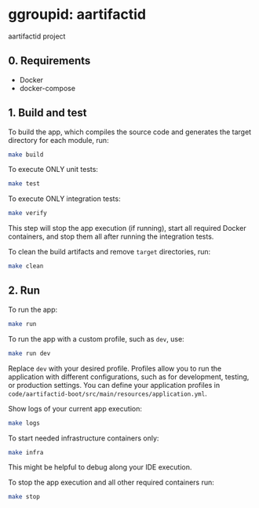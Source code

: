 # ggroupid: aartifactid

aartifactid project

## 0. Requirements
- Docker
- docker-compose

## 1. Build and test
To build the app, which compiles the source code and generates the target directory for each module, run:
```bash
make build
```
To execute ONLY unit tests:
```bash
make test
```
To execute ONLY integration tests: 
```bash
make verify
```
This step will stop the app execution (if running), start all required Docker containers, and stop them all after running the integration tests.

To clean the build artifacts and remove `target` directories, run:
```bash
make clean
```
## 2. Run
To run the app:
```bash
make run
```
To run the app with a custom profile, such as `dev`, use:
```bash
make run dev
```
Replace `dev` with your desired profile.
Profiles allow you to run the application with different configurations, such as for development, testing, or production settings.
You can define your application profiles in `code/aartifactid-boot/src/main/resources/application.yml`.

Show logs of your current app execution:
```bash
make logs
```

To start needed infrastructure containers only:
```bash
make infra
```
This might be helpful to debug along your IDE execution.

To stop the app execution and all other required containers run:
```bash
make stop
```
